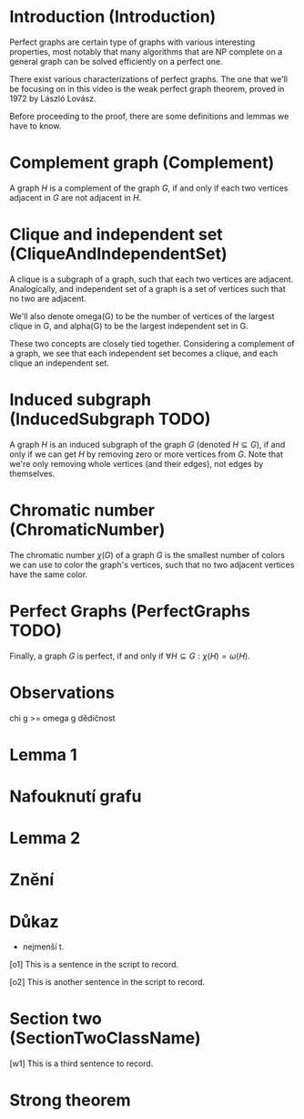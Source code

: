 # Introduction (Introduction)
Perfect graphs are certain type of graphs with various interesting properties, most notably that many algorithms that are NP complete on a general graph can be solved efficiently on a perfect one.

There exist various characterizations of perfect graphs. The one that we'll be focusing on in this video is the weak perfect graph theorem, proved in 1972 by László Lovász.

Before proceeding to the proof, there are some definitions and lemmas we have to know.

# Complement graph (Complement)
A graph $H$ is a complement of the graph $G$, if and only if each two vertices adjacent in $G$ are not adjacent in $H$.

# Clique and independent set (CliqueAndIndependentSet)
A clique is a subgraph of a graph, such that each two vertices are adjacent. Analogically, and independent set of a graph is a set of vertices such that no two are adjacent.

We'll also denote omega(G) to be the number of vertices of the largest clique in G, and alpha(G) to be the largest independent set in G.

These two concepts are closely tied together. Considering a complement of a graph, we see that each independent set becomes a clique, and each clique an independent set.

# Induced subgraph (InducedSubgraph TODO)
A graph $H$ is an induced subgraph of the graph $G$ (denoted $H \subseteq G$), if and only if we can get $H$ by removing zero or more vertices from $G$. Note that we're only removing whole vertices (and their edges), not edges by themselves.

# Chromatic number (ChromaticNumber)
The chromatic number $\chi(G)$ of a graph $G$ is the smallest number of colors we can use to color the graph's vertices, such that no two adjacent vertices have the same color.

# Perfect Graphs (PerfectGraphs TODO)
Finally, a graph $G$ is perfect, if and only if $\forall H \subseteq G: \chi(H) = \omega(H)$.

# Observations
chi g >= omega g
dědičnost

# Lemma 1

# Nafouknutí grafu

# Lemma 2

# Znění

# Důkaz
- nejmenší t. 

[o1] This is a sentence in the script to record.

[o2] This is another sentence in the script to record.

# Section two (SectionTwoClassName)

[w1] This is a third sentence to record.

# Strong theorem
